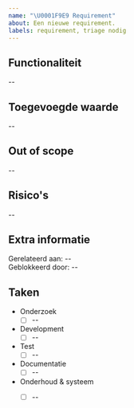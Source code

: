```yaml
---
name: "\U0001F9E9 Requirement"
about: Een nieuwe requirement.
labels: requirement, triage nodig
---
```


## Functionaliteit

--

## Toegevoegde waarde

--

## Out of scope

--

## Risico's

--

## Extra informatie

Gerelateerd aan: --  
Geblokkeerd door: --  

## Taken

- Onderzoek
  - [ ] --
- Development
  - [ ] --
- Test
  - [ ] --
- Documentatie
  - [ ] --
- Onderhoud & systeem
  - [ ] --

